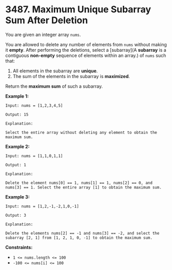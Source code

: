 # 3487. Maximum Unique Subarray Sum After Deletion

You are given an integer array `nums`.

You are allowed to delete any number of elements from `nums` without making it **empty**. After performing the deletions, select a [subarray](A **subarray** is a contiguous **non-empty** sequence of elements within an array.) of `nums` such that:

1. All elements in the subarray are **unique**.
2. The sum of the elements in the subarray is **maximized**.

Return the **maximum sum** of such a subarray.

**Example 1:**

```()
Input: nums = [1,2,3,4,5]

Output: 15

Explanation:

Select the entire array without deleting any element to obtain the maximum sum.
```

**Example 2:**

```()
Input: nums = [1,1,0,1,1]

Output: 1

Explanation:

Delete the element nums[0] == 1, nums[1] == 1, nums[2] == 0, and nums[3] == 1. Select the entire array [1] to obtain the maximum sum.
```

**Example 3:**

```()
Input: nums = [1,2,-1,-2,1,0,-1]

Output: 3

Explanation:

Delete the elements nums[2] == -1 and nums[3] == -2, and select the subarray [2, 1] from [1, 2, 1, 0, -1] to obtain the maximum sum.
```

**Constraints:**

- `1 <= nums.length <= 100`
- `-100 <= nums[i] <= 100`
